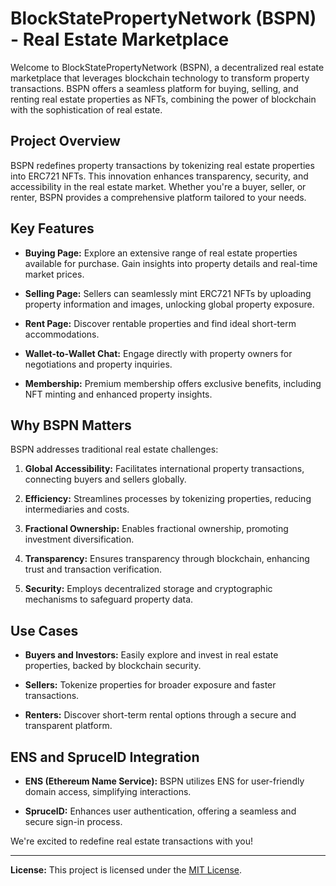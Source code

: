 # BlockStatePropertyNetwork (BSPN) - Real Estate Marketplace

Welcome to BlockStatePropertyNetwork (BSPN), a decentralized real estate marketplace that leverages blockchain technology to transform property transactions. BSPN offers a seamless platform for buying, selling, and renting real estate properties as NFTs, combining the power of blockchain with the sophistication of real estate.

## Project Overview

BSPN redefines property transactions by tokenizing real estate properties into ERC721 NFTs. This innovation enhances transparency, security, and accessibility in the real estate market. Whether you're a buyer, seller, or renter, BSPN provides a comprehensive platform tailored to your needs.

## Key Features

- **Buying Page:** Explore an extensive range of real estate properties available for purchase. Gain insights into property details and real-time market prices.

- **Selling Page:** Sellers can seamlessly mint ERC721 NFTs by uploading property information and images, unlocking global property exposure.

- **Rent Page:** Discover rentable properties and find ideal short-term accommodations.

- **Wallet-to-Wallet Chat:** Engage directly with property owners for negotiations and property inquiries.

- **Membership:** Premium membership offers exclusive benefits, including NFT minting and enhanced property insights.

## Why BSPN Matters

BSPN addresses traditional real estate challenges:

1. **Global Accessibility:** Facilitates international property transactions, connecting buyers and sellers globally.

2. **Efficiency:** Streamlines processes by tokenizing properties, reducing intermediaries and costs.

3. **Fractional Ownership:** Enables fractional ownership, promoting investment diversification.

4. **Transparency:** Ensures transparency through blockchain, enhancing trust and transaction verification.

5. **Security:** Employs decentralized storage and cryptographic mechanisms to safeguard property data.

## Use Cases

- **Buyers and Investors:** Easily explore and invest in real estate properties, backed by blockchain security.

- **Sellers:** Tokenize properties for broader exposure and faster transactions.

- **Renters:** Discover short-term rental options through a secure and transparent platform.

## ENS and SpruceID Integration

- **ENS (Ethereum Name Service):** BSPN utilizes ENS for user-friendly domain access, simplifying interactions.

- **SpruceID:** Enhances user authentication, offering a seamless and secure sign-in process.


We're excited to redefine real estate transactions with you!

---

**License:** This project is licensed under the [MIT License](LICENSE).
